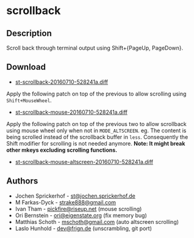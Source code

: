 scrollback
==========

Description
-----------

Scroll back through terminal output using Shift+{PageUp, PageDown}.

Download
--------

* [st-scrollback-20160710-528241a.diff](st-scrollback-20160710-528241a.diff)

Apply the following patch on top of the previous to allow scrolling
using `Shift+MouseWheel`.

* [st-scrollback-mouse-20160710-528241a.diff](st-scrollback-mouse-20160710-528241a.diff)

Apply the following patch on top of the previous two to allow scrollback using
mouse wheel only when not in `MODE_ALTSCREEN`. eg. The content is being
scrolled instead of the scrollback buffer in `less`. Consequently the Shift
modifier for scrolling is not needed anymore.  **Note: It might break other
mkeys excluding scrolling functions.**

* [st-scrollback-mouse-altscreen-20160710-528241a.diff](st-scrollback-mouse-altscreen-20160710-528241a.diff)

Authors
-------

 * Jochen Sprickerhof - st@jochen.sprickerhof.de
 * M Farkas-Dyck - strake888@gmail.com
 * Ivan Tham - pickfire@riseup.net (mouse scrolling)
 * Ori Bernstein - ori@eigenstate.org (fix memory bug)
 * Matthias Schoth - mschoth@gmail.com (auto altscreen scrolling)
 * Laslo Hunhold - dev@frign.de (unscrambling, git port)
